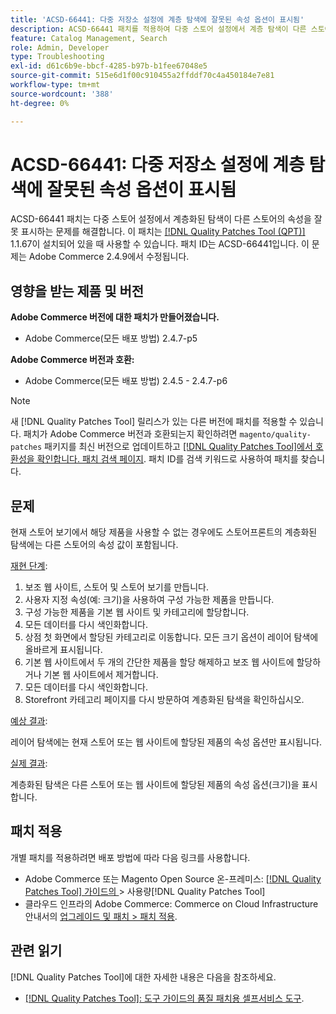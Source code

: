 ```yaml
---
title: 'ACSD-66441: 다중 저장소 설정에 계층 탐색에 잘못된 속성 옵션이 표시됨'
description: ACSD-66441 패치를 적용하여 다중 스토어 설정에서 계층 탐색이 다른 스토어의 속성을 잘못 표시하는 Adobe Commerce 문제를 해결합니다.
feature: Catalog Management, Search
role: Admin, Developer
type: Troubleshooting
exl-id: d61c6b9e-bbcf-4285-b97b-b1fee67048e5
source-git-commit: 515e6d1f00c910455a2ffddf70c4a450184e7e81
workflow-type: tm+mt
source-wordcount: '388'
ht-degree: 0%

---
```


# ACSD-66441: 다중 저장소 설정에 계층 탐색에 잘못된 속성 옵션이 표시됨

ACSD-66441 패치는 다중 스토어 설정에서 계층화된 탐색이 다른 스토어의 속성을 잘못 표시하는 문제를 해결합니다. 이 패치는 [[!DNL Quality Patches Tool (QPT)]](/help/tools/quality-patches-tool/quality-patches-tool-to-self-serve-quality-patches.md) 1.1.67이 설치되어 있을 때 사용할 수 있습니다. 패치 ID는 ACSD-66441입니다. 이 문제는 Adobe Commerce 2.4.9에서 수정됩니다.

## 영향을 받는 제품 및 버전

**Adobe Commerce 버전에 대한 패치가 만들어졌습니다.**

* Adobe Commerce(모든 배포 방법) 2.4.7-p5

**Adobe Commerce 버전과 호환:**

* Adobe Commerce(모든 배포 방법) 2.4.5 - 2.4.7-p6

>[!NOTE]
>
>새 [!DNL Quality Patches Tool] 릴리스가 있는 다른 버전에 패치를 적용할 수 있습니다. 패치가 Adobe Commerce 버전과 호환되는지 확인하려면 `magento/quality-patches` 패키지를 최신 버전으로 업데이트하고 [[!DNL Quality Patches Tool]에서 호환성을 확인합니다. 패치 검색 페이지](https://experienceleague.adobe.com/tools/commerce-quality-patches/index.html). 패치 ID를 검색 키워드로 사용하여 패치를 찾습니다.

## 문제

현재 스토어 보기에서 해당 제품을 사용할 수 없는 경우에도 스토어프론트의 계층화된 탐색에는 다른 스토어의 속성 값이 포함됩니다.

<u>재현 단계</u>:

1. 보조 웹 사이트, 스토어 및 스토어 보기를 만듭니다.
1. 사용자 지정 속성(예: 크기)을 사용하여 구성 가능한 제품을 만듭니다.
1. 구성 가능한 제품을 기본 웹 사이트 및 카테고리에 할당합니다.
1. 모든 데이터를 다시 색인화합니다.
1. 상점 첫 화면에서 할당된 카테고리로 이동합니다. 모든 크기 옵션이 레이어 탐색에 올바르게 표시됩니다.
1. 기본 웹 사이트에서 두 개의 간단한 제품을 할당 해제하고 보조 웹 사이트에 할당하거나 기본 웹 사이트에서 제거합니다.
1. 모든 데이터를 다시 색인화합니다.
1. Storefront 카테고리 페이지를 다시 방문하여 계층화된 탐색을 확인하십시오.

<u>예상 결과</u>:

레이어 탐색에는 현재 스토어 또는 웹 사이트에 할당된 제품의 속성 옵션만 표시됩니다.

<u>실제 결과</u>:

계층화된 탐색은 다른 스토어 또는 웹 사이트에 할당된 제품의 속성 옵션(크기)을 표시합니다.

## 패치 적용

개별 패치를 적용하려면 배포 방법에 따라 다음 링크를 사용합니다.

* Adobe Commerce 또는 Magento Open Source 온-프레미스: [[!DNL Quality Patches Tool]  가이드의 ](/help/tools/quality-patches-tool/usage.md)> 사용량[!DNL Quality Patches Tool]
* 클라우드 인프라의 Adobe Commerce: Commerce on Cloud Infrastructure 안내서의 [업그레이드 및 패치 > 패치 적용](https://experienceleague.adobe.com/docs/commerce-cloud-service/user-guide/develop/upgrade/apply-patches.html).

## 관련 읽기

[!DNL Quality Patches Tool]에 대한 자세한 내용은 다음을 참조하세요.

* [[!DNL Quality Patches Tool]: 도구 가이드의 품질 패치용 셀프서비스 도구](/help/tools/quality-patches-tool/quality-patches-tool-to-self-serve-quality-patches.md).
